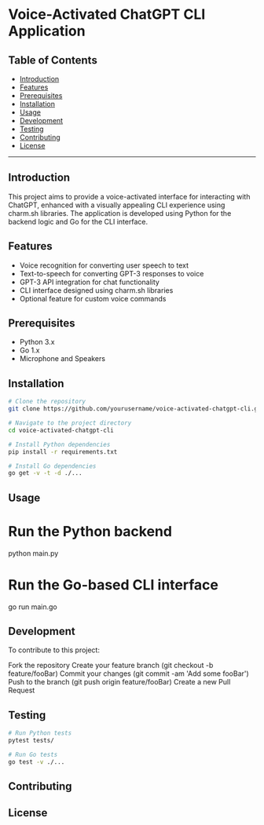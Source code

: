 # Voice-Activated ChatGPT CLI Application

## Table of Contents

- [Introduction](#introduction)
- [Features](#features)
- [Prerequisites](#prerequisites)
- [Installation](#installation)
- [Usage](#usage)
- [Development](#development)
- [Testing](#testing)
- [Contributing](#contributing)
- [License](#license)

---

## Introduction

This project aims to provide a voice-activated interface for interacting with ChatGPT, enhanced with a visually appealing CLI experience using charm.sh libraries. The application is developed using Python for the backend logic and Go for the CLI interface.

## Features

- Voice recognition for converting user speech to text
- Text-to-speech for converting GPT-3 responses to voice
- GPT-3 API integration for chat functionality
- CLI interface designed using charm.sh libraries
- Optional feature for custom voice commands

## Prerequisites

- Python 3.x
- Go 1.x
- Microphone and Speakers

## Installation

```bash
# Clone the repository
git clone https://github.com/yourusername/voice-activated-chatgpt-cli.git

# Navigate to the project directory
cd voice-activated-chatgpt-cli

# Install Python dependencies
pip install -r requirements.txt

# Install Go dependencies
go get -v -t -d ./...
```

## Usage

# Run the Python backend
python main.py

# Run the Go-based CLI interface
go run main.go

## Development 
To contribute to this project:

Fork the repository
Create your feature branch (git checkout -b feature/fooBar)
Commit your changes (git commit -am 'Add some fooBar')
Push to the branch (git push origin feature/fooBar)
Create a new Pull Request

## Testing

```bash
# Run Python tests
pytest tests/

# Run Go tests
go test -v ./...
```

## Contributing

## License

